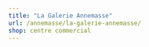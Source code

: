 ```yaml
---
title: "La Galerie Annemasse"
url: /annemasse/la-galerie-annemasse/
shop: centre commercial
---
```

